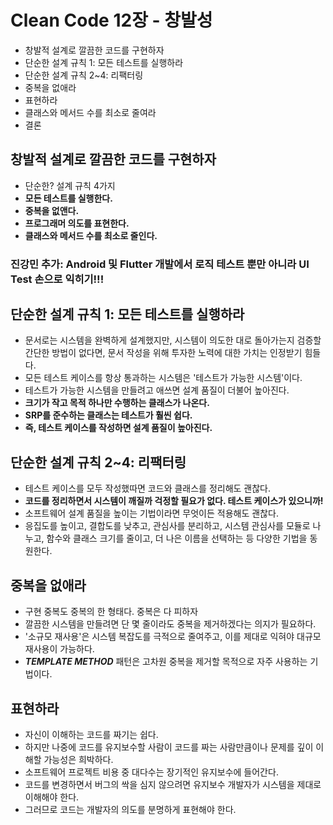 # Clean Code 12장 - 창발성
- 창발적 설계로 깔끔한 코드를 구현하자
- 단순한 설계 규칙 1: 모든 테스트를 실행하라
- 단순한 설계 규칙 2~4: 리팩터링
- 중복을 없애라
- 표현하라
- 클래스와 메서드 수를 최소로 줄여라
- 결론

## 창발적 설계로 깔끔한 코드를 구현하자
- 단순한? 설계 규칙 4가지
- **모든 테스트를 실행한다.**
- **중복을 없앤다.**
- **프로그래머 의도를 표현한다.**
- **클래스와 메서드 수를 최소로 줄인다.**

### 진강민 추가: Android 및 Flutter 개발에서 로직 테스트 뿐만 아니라 UI Test 손으로 익히기!!!

## 단순한 설계 규칙 1: 모든 테스트를 실행하라
- 문서로는 시스템을 완벽하게 설계했지만,
  시스템이 의도한 대로 돌아가는지 검증할 간단한 방법이 없다면,
  문서 작성을 위해 투자한 노력에 대한 가치는 인정받기 힘들다.
- 모든 테스트 케이스를 항상 통과하는 시스템은 '테스트가 가능한 시스템'이다.
- 테스트가 가능한 시스템을 만들려고 애쓰면 설계 품질이 더불어 높아진다.
- **크기가 작고 목적 하나만 수행하는 클래스가 나온다.**
- **SRP를 준수하는 클래스는 테스트가 훨씬 쉽다.**
- **즉, 테스트 케이스를 작성하면 설계 품질이 높아진다.**

## 단순한 설계 규칙 2~4: 리팩터링
- 테스트 케이스를 모두 작성했따면 코드와 클래스를 정리해도 괜찮다.
- **코드를 정리하면서 시스템이 깨질까 걱정할 필요가 없다. 테스트 케이스가 있으니까!**
- 소프트웨어 설계 품질을 높이는 기법이라면 무엇이든 적용해도 괜찮다.
- 응집도를 높이고, 결합도를 낮추고, 관심사를 분리하고, 시스템 관심사를 모듈로 나누고, 함수와 클래스 크기를 줄이고,
  더 나은 이름을 선택하는 등 다양한 기법을 동원한다.

## 중복을 없애라
- 구현 중복도 중복의 한 형태다. 중복은 다 피하자
- 깔끔한 시스템을 만들려면 단 몇 줄이라도 중복을 제거하겠다는 의지가 필요하다.
- '소규모 재사용'은 시스템 복잡도를 극적으로 줄여주고, 이를 제대로 익혀야 대규모 재사용이 가능하다.
- ***TEMPLATE METHOD*** 패턴은 고차원 중복을 제거할 목적으로 자주 사용하는 기법이다.

## 표현하라
- 자신이 이해하는 코드를 짜기는 쉽다.
- 하지만 나중에 코드를 유지보수할 사람이 코드를 짜는 사람만큼이나 문제를 깊이 이해할 가능성은 희박하다.
- 소프트웨어 프로젝트 비용 중 대다수는 장기적인 유지보수에 들어간다.
- 코드를 변경하면서 버그의 싹을 심지 않으려면 유지보수 개발자가 시스템을 제대로 이해해야 한다.
- 그러므로 코드는 개발자의 의도를 분명하게 표현해야 한다.
